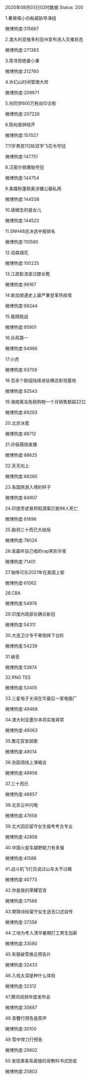 2020年08月03日02时数据
Status: 200

1.秦昊唱小白船威胁导演组

微博热度:315667

2.澳大利亚维多利亚州宣布进入灾难状态

微博热度:271383

3.周寻拒绝姜小果

微博热度:212760

4.许幻山时间管理大师

微博热度:209871

5.何同学600万粉丝ID合影

微博热度:207226

6.陈屿救钟晓芹

微博热度:157027

7.11岁男孩112轮双字飞花令夺冠

微博热度:147751

8.汉密尔顿爆胎夺冠

微博热度:144754

9.美媒称蓬佩奥涉嫌公器私用

微博热度:144538

10.唐嫣生的是女儿

微博热度:144522

11.SNH48总决选中报排名

微博热度:110590

12.动森烟花

微博热度:100225

13.江疏影漆皮过膝长靴

微博热度:99167

14.新加坡遇史上最严重登革热疫情

微博热度:98244

15.极限挑战

微博热度:95901

16.孙芮第一

微博热度:94966

17.小虎

微博热度:93709

18.百余个剧组陆续进驻横店影视基地

微博热度:92543

19.海南离岛免税购物一个月销售额超22亿

微博热度:89293

20.北京冰雹

微博热度:88712

21.孙俪薇娅直播

微博热度:88625

22.天天向上

微博热度:88260

23.各国旅游入境的样子

微博热度:84907

24.印度旁遮普邦假酒案已致98人死亡

微博热度:81696

25.脑洞三十而已大结局

微博热度:78024

26.吴磊听自己唱的rap笑到半夜

微博热度:71401

27.咖啡可乐2021年在美国上架

微博热度:61062

28.CBA

微博热度:54976

29.印度内政部长确诊新冠

微博热度:54311

30.大连卫计专干晕倒摔下台阶

微博热度:54239

31.破音

微博热度:53874

32.RNG TES

微博热度:52405

33.三星电子关闭在华最后一家电脑厂

微博热度:49468

34.澳大利亚墨尔本将实施宵禁

微博热度:49063

35.繁花官宣胡歌

微博热度:49014

36.张韶涵线上演唱会

微博热度:48956

37.三十而已

微博热度:48857

38.北京云中闪电

微博热度:47658

39.北大回应留守女生报考考古专业

微博热度:42858

40.中国火星车越野能力有多强

微博热度:41588

41.战斗机飞行员说过山车太不过瘾

微博热度:40773

42.你是我的荣耀官宣

微博热度:37588

43.樊锦诗给留守女生送去口述自传

微博热度:37358

44.工地为考入清华暑期打工男生加薪

微博热度:33580

45.有翡破雪推云预告片

微博热度:32433

46.入戏太深是种什么体验

微博热度:32312

47.腾讯视频年度发布会

微博热度:30687

48.青簪行预告是原声

微博热度:30100

49.雪中悍刀行预告

微博热度:29802

50.发现乘客系密接的哥教科书式防疫

微博热度:25803

